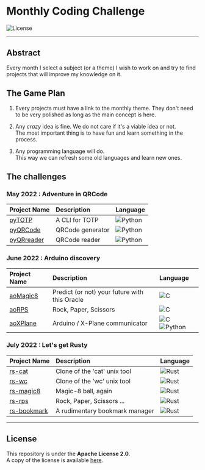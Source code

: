 # Monthly Coding Challenge

![License](https://img.shields.io/badge/license-Apache--2.0-blue.svg?style=flat-square)

---

## **Abstract**

Every month I select a subject (or a theme) I wish to work on and try to find projects that will improve my knowledge on it.  


## **The Game Plan**

1. Every projects must have a link to the monthly theme. They don't need to be very polished as long as the main concept is here.

2. Any *crazy* idea is fine. We do not care if it's a viable idea or not.  
The most important thing is to have fun and learn something in the process.

3. Any programming language will do.  
This way we can refresh some old languages and learn new ones.


## **The challenges**

### **May 2022 : Adventure in QRCode**

| Project Name | Description | Language |
| :-- | :-- | :-- |
| [pyTOTP](./2205-May/pyTOTP/) | A CLI for TOTP | ![Python](https://img.shields.io/badge/Python-blue?style=flat-square&logo=python&logoColor=ffdd54)
| [pyQRCode](./2205-May/pyQRCode/) | QRCode generator | ![Python](https://img.shields.io/badge/Python-blue?style=flat-square&logo=python&logoColor=ffdd54)
| [pyQRreader](./2205-May/pyQRreader/) | QRCode reader | ![Python](https://img.shields.io/badge/Python-blue?style=flat-square&logo=python&logoColor=ffdd54)


### **June 2022 : Arduino discovery**

| Project Name | Description | Language |
| :-- | :-- | :-- |
| [aoMagic8](./2206-June/aoMagic8/) | Predict (or not) your future with this Oracle | ![C](https://img.shields.io/badge/c-blue?style=flat-square&logo=c&logoColor=white)
| [aoRPS](./2206-June/aoRPS/) | Rock, Paper, Scissors | ![C](https://img.shields.io/badge/c-blue?style=flat-square&logo=c&logoColor=white)
| [aoXPlane](./2206-June/aoXPlane/) | Arduino / X-Plane communicator | ![C](https://img.shields.io/badge/c-blue?style=flat-square&logo=c&logoColor=white) ![Python](https://img.shields.io/badge/Python-blue?style=flat-square&logo=python&logoColor=ffdd54)


### **July 2022 : Let's get Rusty**

| Project Name | Description | Language |
| :-- | :-- | :-- |
| [rs-cat](./2207-July/rs-cat/) | Clone of the 'cat' unix tool | ![Rust](https://img.shields.io/badge/rust-blue?style=flat-square&logo=rust&logoColor=404040)
| [rs-wc](./2207-July/rs-wc/) | Clone of the 'wc' unix tool | ![Rust](https://img.shields.io/badge/rust-blue?style=flat-square&logo=rust&logoColor=404040)
| [rs-magic8](./2207-July/rs-magic8/) | Magic-8 ball, again | ![Rust](https://img.shields.io/badge/rust-blue?style=flat-square&logo=rust&logoColor=404040)
| [rs-rps](./2207-July/rs-rps/) | Rock, Paper, Scissors ... | ![Rust](https://img.shields.io/badge/rust-blue?style=flat-square&logo=rust&logoColor=404040)
| [rs-bookmark](./2207-July/rs-bookmark/) | A rudimentary bookmark manager | ![Rust](https://img.shields.io/badge/rust-blue?style=flat-square&logo=rust&logoColor=404040)


---
## **License**

This repository is under the **Apache License 2.0**.  
A copy of the license is available [here](https://choosealicense.com/licenses/apache-2.0/).
